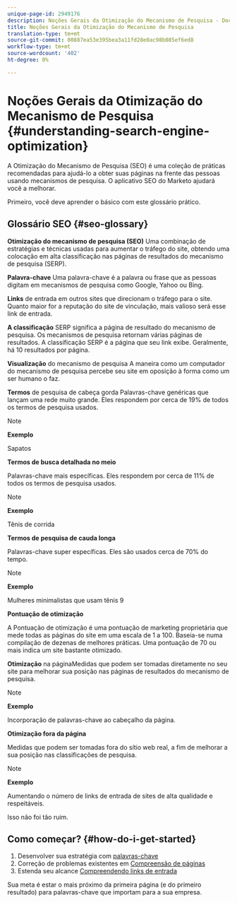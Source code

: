 ```yaml
---
unique-page-id: 2949176
description: Noções Gerais da Otimização do Mecanismo de Pesquisa - Documentos do Marketing - Documentação do Produto
title: Noções Gerais da Otimização do Mecanismo de Pesquisa
translation-type: tm+mt
source-git-commit: 00887ea53e395bea3a11fd28e0ac98b085ef6ed8
workflow-type: tm+mt
source-wordcount: '402'
ht-degree: 0%

---
```



# Noções Gerais da Otimização do Mecanismo de Pesquisa {#understanding-search-engine-optimization}

A Otimização do Mecanismo de Pesquisa (SEO) é uma coleção de práticas recomendadas para ajudá-lo a obter suas páginas na frente das pessoas usando mecanismos de pesquisa. O aplicativo SEO do Marketo ajudará você a melhorar.

Primeiro, você deve aprender o básico com este glossário prático.

## Glossário SEO {#seo-glossary}

**Otimização do mecanismo de pesquisa (SEO)** Uma combinação de estratégias e técnicas usadas para aumentar o tráfego do site, obtendo uma colocação em alta classificação nas páginas de resultados do mecanismo de pesquisa (SERP).

**Palavra-chave** Uma palavra-chave é a palavra ou frase que as pessoas digitam em mecanismos de pesquisa como Google, Yahoo ou Bing.

**Links** de entrada em outros sites que direcionam o tráfego para o site. Quanto maior for a reputação do site de vinculação, mais valioso será esse link de entrada.

**A classificação** SERP significa a página de resultado do mecanismo de pesquisa. Os mecanismos de pesquisa retornam várias páginas de resultados. A classificação SERP é a página que seu link exibe. Geralmente, há 10 resultados por página.

**Visualização** do mecanismo de pesquisa A maneira como um computador do mecanismo de pesquisa percebe seu site em oposição à forma como um ser humano o faz.

**Termos** de pesquisa de cabeça gorda Palavras-chave genéricas que lançam uma rede muito grande. Eles respondem por cerca de 19% de todos os termos de pesquisa usados.

>[!NOTE]
>
>**Exemplo**
>
>Sapatos

**Termos de busca detalhada no meio**

Palavras-chave mais específicas. Eles respondem por cerca de 11% de todos os termos de pesquisa usados.

>[!NOTE]
>
>**Exemplo**
>
>Tênis de corrida

**Termos de pesquisa de cauda longa**

Palavras-chave super específicas. Eles são usados cerca de 70% do tempo.

>[!NOTE]
>
>**Exemplo**
>
>Mulheres minimalistas que usam tênis 9

**Pontuação de otimização**

A Pontuação de otimização é uma pontuação de marketing proprietária que mede todas as páginas do site em uma escala de 1 a 100. Baseia-se numa compilação de dezenas de melhores práticas. Uma pontuação de 70 ou mais indica um site bastante otimizado.

**Otimização** na páginaMedidas que podem ser tomadas diretamente no seu site para melhorar sua posição nas páginas de resultados do mecanismo de pesquisa.

>[!NOTE]
>
>**Exemplo**
>
>Incorporação de palavras-chave ao cabeçalho da página.

**Otimização fora da página**

Medidas que podem ser tomadas fora do sítio web real, a fim de melhorar a sua posição nas classificações de pesquisa.

>[!NOTE]
>
>**Exemplo**
>
>Aumentando o número de links de entrada de sites de alta qualidade e respeitáveis.

Isso não foi tão ruim.

## Como começar? {#how-do-i-get-started}

1. Desenvolver sua estratégia com [palavras-chave](../../../../product-docs/additional-apps/seo/keywords/seo-understanding-keywords.md)
1. Correção de problemas existentes em [Compreensão de páginas](../../../../product-docs/additional-apps/seo/pages/seo-understanding-pages.md)
1. Estenda seu alcance [Compreendendo links de entrada](../../../../product-docs/additional-apps/seo/inbound-links/seo-understanding-inbound-links.md)

Sua meta é estar o mais próximo da primeira página (e do primeiro resultado) para palavras-chave que importam para a sua empresa.
